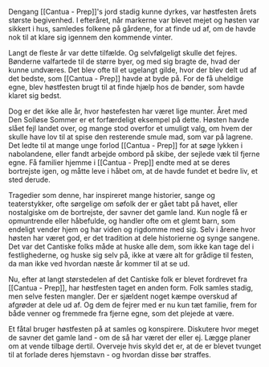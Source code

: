 Dengang [[Cantua - Prep]]'s jord stadig kunne dyrkes, var høstfesten årets største begivenhed. I efteråret, når markerne var blevet mejet og høsten var sikkert i hus, samledes folkene på gårdene, for at finde ud af, om de havde nok til at klare sig igennem den kommende vinter. 

Langt de fleste år var dette tilfælde. Og selvfølgeligt skulle det fejres. Bønderne valfartede til de større byer, og med sig bragte de, hvad der kunne undværes. Det blev ofte til et ugelangt gilde, hvor der blev delt ud af det bedste, som [[Cantua - Prep]] havde at byde på. For de få uheldige egne, blev høstfesten brugt til at finde hjælp hos de bønder, som havde klaret sig bedst.

Dog er det ikke alle år, hvor høstefesten har været lige munter. Året med Den Solløse Sommer er et forfærdeligt eksempel på dette. Høsten havde slået fejl landet over, og mange stod overfor et umuligt valg, om hvem der skulle have lov til at spise den resterende smule mad, som var på lagrene. Det ledte til at mange unge forlod [[Cantua - Prep]] for at søge lykken i nabolandene, eller fandt arbejde ombord på skibe, der sejlede væk til fjerne egne. Få familier hjemme i [[Cantua - Prep]] endte med at se deres bortrejste igen, og måtte leve i håbet om, at de havde fundet et bedre liv, et sted derude.

Tragedier som denne, har inspireret mange historier, sange og teaterstykker, ofte sørgelige om søfolk der er gået tabt på havet, eller nostalgiske om de bortrejste, der savner det gamle land. Kun nogle få er opmuntrende eller håbefulde, og handler ofte om et glemt barn, som endeligt vender hjem og har viden og rigdomme med sig.
Selv i årene hvor høsten har været god, er det tradition at dele historierne og synge sangene. Det var det Cantiske folks måde at huske alle dem, som ikke kan tage del i festlighederne, og huske sig selv på, ikke at være alt for grådige til festen, da man ikke ved hvordan næste år kommer til at se ud.

Nu, efter at langt størstedelen af det Cantiske folk er blevet fordrevet fra [[Cantua - Prep]], har høstfesten taget en anden form. Folk samles stadig, men selve festen mangler. Der er sjældent noget kæmpe overskud af afgrøder at dele ud af. Og dem de fejrer med er nu kun tæt familie, frem for både venner og fremmede fra fjerne egne, som det plejede at være.

Et fåtal bruger høstfesten på at samles og konspirere. Diskutere hvor meget de savner det gamle land - om de så har været der eller ej. Lægge planer om at vende tilbage dertil. Overveje hvis skyld det er, at de er blevet tvunget til at forlade deres hjemstavn - og hvordan disse bør straffes.